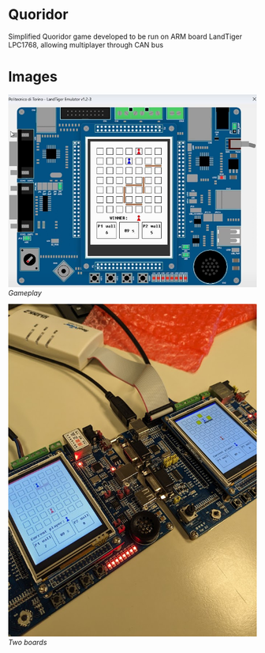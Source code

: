 # Quoridor
Simplified Quoridor game developed to be run on ARM board LandTiger LPC1768, allowing multiplayer through CAN bus

# Images

![Gameplay](./images/gameplay.png)\
*Gameplay*

![2_boards](./images/two_boards.jpg)\
*Two boards*